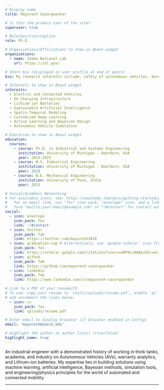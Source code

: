 ```yaml
---
# Display name
title: Mayuresh Savargaonkar

# Is this the primary user of the site?
superuser: true

# Role/position/tagline
role: Ph.D.

# Organizations/Affiliations to show in About widget
organizations:
  - name: Idaho National Lab
    url: https://inl.gov/

# Short bio (displayed in user profile at end of posts)
bio: My research interests include, safety of autonomous vehicles, development of practical solutions using customized deep learning, and explainable AI.

# Interests to show in About widget
interests:
  - Electric and Connected Vehicles
  - EV Charging Infrastructure
  - Lithium-ion Batteries
  - Explainable Artificial Intelligence
  - Spatio-Temporal Modeling
  - Customized Deep Learning
  - Active Learning and Bayesian Design
  - Autonomous Vehicle Simulation

# Education to show in About widget
education:
  courses:
    - course: Ph.D. in Industrial and Systems Engineering
      institution: University of Michigan - Dearborn, USA
      year: 2019-2023
    - course: M.S. Industrial Engineering
      institution: University of Michigan - Dearborn, USA
      year: 2018
    - course: B.E. Mechanical Engineering
      institution: University of Pune, India
      year: 2015

# Social/Academic Networking
# For available icons, see: https://wowchemy.com/docs/getting-started/page-builder/#icons
#   For an email link, use "fas" icon pack, "envelope" icon, and a link in the
#   form "mailto:your-email@example.com" or "/#contact" for contact widget.
social:
  - icon: envelope
    icon_pack: fas
    link: '/#contact'
  - icon: twitter
    icon_pack: fab
    link: https://twitter.com/mayuresh1016
  - icon: graduation-cap # Alternatively, use `google-scholar` icon from `ai` icon pack
    icon_pack: fas
    link: https://scholar.google.com/citations?user=vwMP9CcAAAAJ&hl=en
  - icon: github
    icon_pack: fab
    link: https://github.com/mayuresh-savargaonkar
  - icon: linkedin
    icon_pack: fab
    link: https://www.linkedin.com/in/mayuresh-savargaonkar

# Link to a PDF of your resume/CV.
# To use: copy your resume to `static/uploads/resume.pdf`, enable `ai` icons in `params.toml`,
# and uncomment the lines below.
  - icon: cv
    icon_pack: fas
    link: uploads/resume.pdf

# Enter email to display Gravatar (if Gravatar enabled in Config)
email: 'mayuresh@umich.edu'

# Highlight the author in author lists? (true/false)
highlight_name: true
---
```


An industrial engineer with a demonstrated history of working in think tanks, academia, and industry on Autonomous
Vehicles (AVs), warranty analytics, and Lithium-ion batteries. My expertise lies in building solutions using machine
learning, artificial intelligence, Bayesian methods, simulation tools, and engineering/physics principles for the world
of automated and connected mobility.

---
